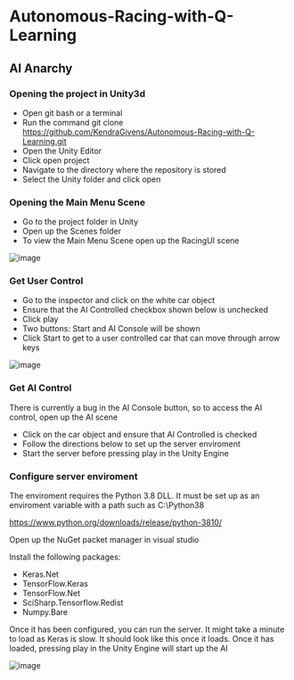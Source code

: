 # Autonomous-Racing-with-Q-Learning

## AI Anarchy

### Opening the project in Unity3d

- Open git bash or a terminal
- Run the command git clone https://github.com/KendraGivens/Autonomous-Racing-with-Q-Learning.git
- Open the Unity Editor
- Click open project
- Navigate to the directory where the repository is stored
- Select the Unity folder and click open

### Opening the Main Menu Scene
- Go to the project folder in Unity
- Open up the Scenes folder
- To view the Main Menu Scene open up the RacingUI scene

![image](https://user-images.githubusercontent.com/100613566/235009727-1ec64896-079f-4475-b419-b00cc60356ec.png)

### Get User Control
- Go to the inspector and click on the white car object
- Ensure that the AI Controlled checkbox shown below is unchecked
- Click play
- Two buttons: Start and AI Console will be shown
- Click Start to get to a user controlled car that can move through arrow keys

![image](https://user-images.githubusercontent.com/100613566/235009488-4a878554-ba9a-4e67-ad85-6f858a902807.png)

### Get AI Control
There is currently a bug in the AI Console button, so to access the AI control, open up the AI scene
- Click on the car object and ensure that AI Controlled is checked
- Follow the directions below to set up the server enviroment
- Start the server before pressing play in the Unity Engine

### Configure server enviroment
The enviroment requires the Python 3.8 DLL. It must be set up as an enviroment variable with a path such as C:\Python38

https://www.python.org/downloads/release/python-3810/

Open up the NuGet packet manager in visual studio

Install the following packages: 
- Keras.Net
- TensorFlow.Keras
- TensorFlow.Net
- SciSharp.Tensorflow.Redist
- Numpy.Bare

Once it has been configured, you can run the server. It might take a minute to load as Keras is slow. It should look like this once it loads. 
Once it has loaded, pressing play in the Unity Engine will start up the AI

![image](https://user-images.githubusercontent.com/100613566/234760953-fea2ed6d-971a-427f-b676-300fb58b7ca2.png)

